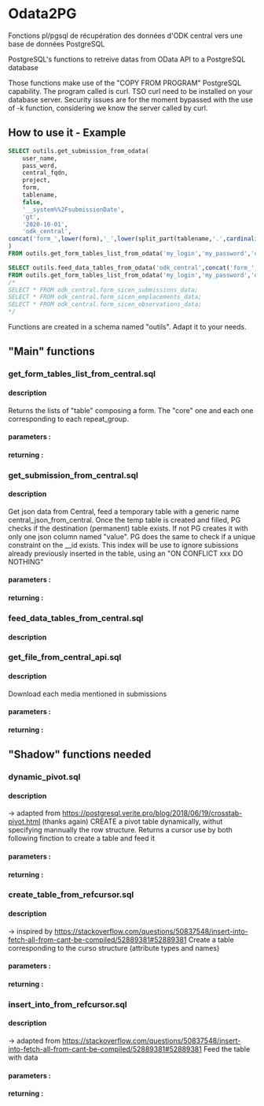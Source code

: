 # Odata2PG

Fonctions pl/pgsql de récupération des données d'ODK central vers une base de données PostgreSQL

PostgreSQL's functions to retreive datas from OData API to a PostgreSQL database 

Those functions make use of the "COPY FROM PROGRAM" PostgreSQL capability. The program called is curl. TSO curl need to be installed on your database server.
Security issues are for the moment bypassed with the use of -k function, considering we know the server called by curl.

## How to use it - Example

```sql
SELECT outils.get_submission_from_odata(
	user_name,
	pass_word,
	central_fqdn,
	project,
	form,
	tablename,
	false,
	'__system%%2FsubmissionDate',
	'gt',
	'2020-10-01',
	'odk_central',
concat('form_',lower(form),'_',lower(split_part(tablename,'.',cardinality(regexp_split_to_array(tablename,'\.')))))
)
FROM outils.get_form_tables_list_from_odata('my_login','my_password','odata_server.mydomaine.org',	5,'Sicen','__system%%2FsubmissionDate','gt','2020-10-01');

SELECT outils.feed_data_tables_from_odata('odk_central',concat('form_',lower(form),'_',lower(split_part(tablename,'.',cardinality(regexp_split_to_array(tablename,'\.'))))))
FROM outils.get_form_tables_list_from_odata('my_login','my_password','odata_server.mydomaine.org',	5,'Sicen','__system%%2FsubmissionDate','gt','2020-10-01');
/*
SELECT * FROM odk_central.form_sicen_submissions_data;
SELECT * FROM odk_central.form_sicen_emplacements_data;
SELECT * FROM odk_central.form_sicen_observations_data;
*/
```

Functions are created in a schema named "outils". Adapt it to your needs.

## "Main" functions

### get_form_tables_list_from_central.sql
#### description
Returns the lists of "table" composing a form. The "core" one and each one corresponding to each repeat_group.
#### parameters : 
#### returning : 

### get_submission_from_central.sql
#### description
Get json data from Central, feed a temporary table with a generic name central_json_from_central.
Once the temp table is created and filled, PG checks if the destination (permanent) table exists. If not PG creates it with only one json column named "value".
PG does the same to check if a unique constraint on the \_\_id exists. This index will be use to ignore subissions already previously inserted in the table, using an "ON CONFLICT xxx DO NOTHING"
#### parameters : 
#### returning : 

### feed_data_tables_from_central.sql
#### description

### get_file_from_central_api.sql
#### description
Download each media mentioned in submissions
#### parameters : 
#### returning : 

## "Shadow" functions needed

### dynamic_pivot.sql
#### description
-> adapted from https://postgresql.verite.pro/blog/2018/06/19/crosstab-pivot.html (thanks again)
CREATE a pivot table dynamically, withut specifying mannually the row structure.
Returns a cursor use by both following finction to create a table and feed it
#### parameters : 
#### returning : 

### create_table_from_refcursor.sql
#### description
-> inspired by https://stackoverflow.com/questions/50837548/insert-into-fetch-all-from-cant-be-compiled/52889381#52889381
Create a table corresponding to the curso structure (attribute types and names)
#### parameters : 
#### returning : 

### insert_into_from_refcursor.sql
#### description
-> adapted from https://stackoverflow.com/questions/50837548/insert-into-fetch-all-from-cant-be-compiled/52889381#52889381
Feed the table with data
#### parameters : 
#### returning : 

